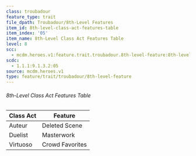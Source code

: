 ```yaml
---
class: troubadour
feature_type: trait
file_dpath: Troubadour/8th-Level Features
item_id: 8th-level-class-act-features-table
item_index: '05'
item_name: 8th-Level Class Act Features Table
level: 8
scc:
  - mcdm.heroes.v1:feature.trait.troubadour.8th-level-feature:8th-level-class-act-features-table
scdc:
  - 1.1.1:9.1.3.2:05
source: mcdm.heroes.v1
type: feature/trait/troubadour/8th-level-feature
---
```


###### 8th-Level Class Act Features Table

| Class Act | Feature         |
| --------- | --------------- |
| Auteur    | Deleted Scene   |
| Duelist   | Masterwork      |
| Virtuoso  | Crowd Favorites |
